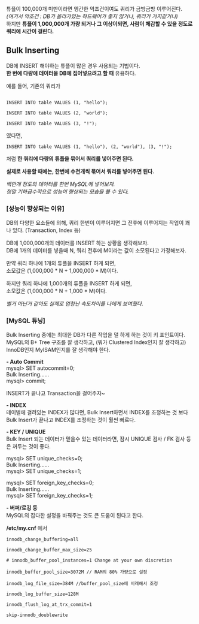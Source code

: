 튜플이 100,000개 미만이라면 엥간한 악조건이여도 쿼리가 금방금방 이루어진다.  
_(여기서 악조건 : DB가 올라가있는 하드웨어가 좋지 않거나, 쿼리가 거지같거나)_  
하지만 **튜플이 1,000,000개 가량 되거나 그 이상이되면, 사람이 체감할 수 있을 정도로 쿼리에 시간이 걸린다.**  

## Bulk Inserting

DB에 INSERT 해야하는 튜플이 많은 경우 사용되는 기법이다.  
**한 번에 다량에 데이터을 DB에 집어넣으려고 할 때** 유용하다.  
  
예를 들어, 기존의 쿼리가  
```

INSERT INTO table VALUES (1, "hello");

INSERT INTO table VALUES (2, "world");

INSERT INTO table VALUES (3, "!");
```

였다면,  
```
INSERT INTO table VALUES (1, "hello"), (2, "world"), (3, "!");
```

처럼 **한 쿼리에 다량의 튜플을 묶어서 쿼리를 넣어주면 된다.**  
  
**실제로 사용할 때에는, 한번에 수천개씩 묶어서 쿼리를 넣어주면 된다.**  
  
_백만개 정도의 데이터를 한번 MySQL에 넣어보자._  
_정말 기하급수적으로 성능이 향상되는 모습을 볼 수 있다._  
  

### [성능이 향상되는 이유]

DB의 다양한 요소들에 의해, 쿼리 한번이 이루어지면 그 전후에 이루어지는 작업이 꽤나 있다. (Transaction, Index 등)  
  
DB에 1,000,000개의 데이터를 INSERT 하는 상황을 생각해보자.  
DB에 1개의 데이터를 넣을때 N, 쿼리 전후에 M이라는 값이 소모된다고 가정해보자.  
  
만약 쿼리 하나에 1개의 튜플을 INSERT 하게 되면,  
소모값은 (1,000,000 * N + 1,000,000 * M)이다.  
  
하지만 쿼리 하나에 1,000개의 튜플을 INSERT 하게 되면,  
소모값은 (1,000,000 * N + 1,000 * M)이다.  
  
_별거 아닌거 같아도 실제로 엄청난 속도차이를 나에게 보여줬다._  
  
  

### [MySQL 튜닝]

Bulk Inserting 중에는 최대한 DB가 다른 작업을 덜 하게 하는 것이 키 포인트이다.  
MySQL의 B+ Tree 구조를 잘 생각하고, (뭐가 Clustered Index인지 잘 생각하고)  
InnoDB인지 MyISAM인지를 잘 생각해야 한다.  
  
**- Auto Commit**  
mysql> SET autocommit=0;  
Bulk Inserting......  
mysql> commit;  
  
INSERT가 끝나고 Transaction을 걸어주자~  
  
  
**- INDEX**  
테이벌에 걸려있는 INDEX가 많다면, Bulk Insert하면서 INDEX를 조정하는 것 보다 Bulk Insert가 끝나고 INDEX를 조정하는 것이 훨씬 빠르다.  
  
  
**- KEY / UNIQUE**  
Bulk Insert 되는 데이터가 믿을수 있는 데이터라면, 잠시 UNIQUE 검사 / FK 검사 등은 꺼두는 것이 좋다.  
  
mysql> SET unique_checks=0;  
Bulk Inserting......  
mysql> SET unique_checks=1;  
  
mysql> SET foreign_key_checks=0;  
Bulk Inserting......  
mysql> SET foreign_key_checks=1;  
  
  
**- 버퍼/로깅 등**  
MySQL의 잡다한 설정을 바꿔주는 것도 큰 도움이 된다고 한다.  
  
**/etc/my.cnf** 에서  

```
innodb_change_buffering=all

innodb_change_buffer_max_size=25

# innodb_buffer_pool_instances=1 Change at your own discretion

innodb_buffer_pool_size=3072M // RAM의 80% 가량으로 설정

innodb_log_file_size=384M //buffer_pool_size에 비례해서 조정

innodb_log_buffer_size=128M

innodb_flush_log_at_trx_commit=1

skip-innodb_doublewrite
```